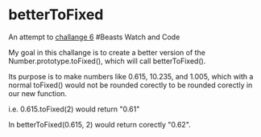 # betterToFixed

An attempt to [challange 6](https://github.com/gordonmzhu/beasts/issues/7) #Beasts Watch and Code

My goal in this challange is to create a better version of the Number.prototype.toFixed(), which will call betterToFixed().

Its purpose is to make numbers like 0.615, 10.235, and 1.005, which with a normal toFixed() would not be rounded corectly to be rounded corectly in our new function.

i.e. 0.615.toFixed(2) would return "0.61"

In betterToFixed(0.615, 2) would return corectly "0.62".
